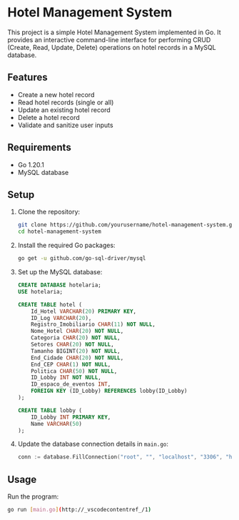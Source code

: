 # Hotel Management System

This project is a simple Hotel Management System implemented in Go. It provides an interactive command-line interface for performing CRUD (Create, Read, Update, Delete) operations on hotel records in a MySQL database.

## Features

- Create a new hotel record
- Read hotel records (single or all)
- Update an existing hotel record
- Delete a hotel record
- Validate and sanitize user inputs

## Requirements

- Go 1.20.1
- MySQL database

## Setup

1. Clone the repository:

    ```sh
    git clone https://github.com/yourusername/hotel-management-system.git
    cd hotel-management-system
    ```

2. Install the required Go packages:

    ```sh
    go get -u github.com/go-sql-driver/mysql
    ```

3. Set up the MySQL database:

    ```sql
    CREATE DATABASE hotelaria;
    USE hotelaria;

    CREATE TABLE hotel (
        Id_Hotel VARCHAR(20) PRIMARY KEY,
        ID_Log VARCHAR(20),
        Registro_Imobiliario CHAR(11) NOT NULL,
        Nome_Hotel CHAR(20) NOT NULL,
        Categoria CHAR(20) NOT NULL,
        Setores CHAR(20) NOT NULL,
        Tamanho BIGINT(20) NOT NULL,
        End_Cidade CHAR(20) NOT NULL,
        End_CEP CHAR(1) NOT NULL,
        Politica CHAR(50) NOT NULL,
        ID_Lobby INT NOT NULL,
        ID_espaco_de_eventos INT,
        FOREIGN KEY (ID_Lobby) REFERENCES lobby(ID_Lobby)
    );

    CREATE TABLE lobby (
        ID_Lobby INT PRIMARY KEY,
        Name VARCHAR(50)
    );
    ```

4. Update the database connection details in `main.go`:

    ```go
    conn := database.FillConnection("root", "", "localhost", "3306", "hotelaria")
    ```

## Usage

Run the program:

```sh
go run [main.go](http://_vscodecontentref_/1)